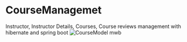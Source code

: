 # CourseManagemet
Instructor, Instructor Details, Courses, Course reviews management with hibernate and spring boot
![CourseModel mwb](https://github.com/MuratArs1an/CourseManagemet/assets/68780096/95d1433c-302c-40ea-a56f-4607b357e6c9)
